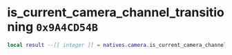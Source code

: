 # is_current_camera_channel_transitioning `0x9A4CD54B`

```lua
local result --[[ integer ]] = natives.camera.is_current_camera_channel_transitioning(_unk0 --[[ integer ]])
```